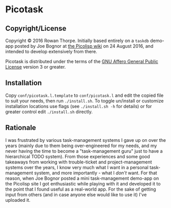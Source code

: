 Picotask
========

Copyright/License
-----------------

Copyright © 2016 Rowan Thorpe. Initially based entirely on a `taskdb` demo-app
posted by Joe Bognor at [the Picolisp wiki](http://picolisp.com/wiki/?taskdb) on 24 August 2016, and
intended to develop extensively from there.

Picotask is distributed under the terms of the [GNU Affero General Public
License](https://www.gnu.org/licenses/agpl-3.0.html) version 3 or greater.

Installation
------------

Copy `conf/picotask.l.template` to `conf/picotask.l` and edit the copied file to
suit your needs, then run `./install.sh`. To toggle un/install or customize
installation locations use flags (see `./install.sh -h` for details) or for
greater control edit `./install.sh` directly.

Rationale
---------

I was frustrated by various task-management systems I gave up on over the years
(mainly due to them being over-engineered for my needs, and my never having the
time to become a "task-management guru" just to have a hierarchical TODO
system). From those experiences and some good takeaways from working with
trouble-ticket and project-management systems over the years, I know very much
what I want in a personal task-management system, and more importantly - what I
*don't* want. For that reason, when Joe Bognor posted a mini task-management
demo-app on the Picolisp site I got enthusiastic while playing with it and
developed it to the point that I found useful as a real-world app. For the sake
of getting input from others (and in case anyone else would like to use it)
I've uploaded it.
